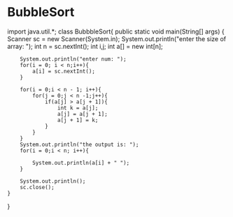 # BubbleSort
import java.util.*;
class BubbbleSort{
    public static void main(String[] args) {
        Scanner sc = new Scanner(System.in);
        System.out.println("enter the size of array: ");
        int n = sc.nextInt();
        int i,j;
        int a[] = new int[n];

        System.out.println("enter num: ");
        for(i = 0; i < n;i++){
            a[i] = sc.nextInt();
        }
        
        for(i = 0;i < n - 1; i++){
            for(j = 0;j < n -1;j++){
                if(a[j] > a[j + 1]){
                    int k = a[j];
                    a[j] = a[j + 1];
                    a[j + 1] = k;
                }
            }
        }
        System.out.println("the output is: ");
        for(i = 0;i < n; i++){
           
            System.out.println(a[i] + " ");
        }
        
        System.out.println();
        sc.close();
    }
}
